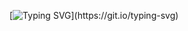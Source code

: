 
[![Typing SVG](https://readme-typing-svg.herokuapp.com/?lines=👋+Hi,+I’m+here.;)](https://git.io/typing-svg)

<!---
qwert170/qwert170 is a ✨ special ✨ repository because its `README.md` (this file) appears on your GitHub profile.
You can click the Preview link to take a look at your changes.
--->
